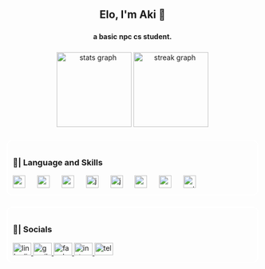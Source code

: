 <h2 align="center">Elo, I'm Aki 🥰</h2>

###

<h4 align="center">a basic npc cs student.</h4>

###

<div align="center">
  <img src="https://github-readme-stats.vercel.app/api?username=achibukz&hide_title=false&hide_rank=false&show_icons=true&include_all_commits=true&count_private=true&disable_animations=false&theme=dracula&locale=en&hide_border=false" height="150" alt="stats graph"  />
  <img src="https://streak-stats.demolab.com?user=achibukz&locale=en&mode=daily&theme=dracula&hide_border=false&border_radius=5" height="150" alt="streak graph"  />
</div>

###

<div style="border: 2px solid #ffffff; border-radius: 10px; padding: 10px; margin-top: 20px;">
  <h3 align="left">🩵| Language and Skills</h3>

  <div align="left">
    <img src="https://skillicons.dev/icons?i=arduino" height="25" alt="arduino logo"  />
    <img width="16" />
    <img src="https://skillicons.dev/icons?i=c" height="25" alt="c logo"  />
    <img width="16" />
    <img src="https://skillicons.dev/icons?i=go" height="25" alt="go logo"  />
    <img width="16" />
    <img src="https://skillicons.dev/icons?i=java" height="25" alt="java logo"  />
    <img width="16" />
    <img src="https://skillicons.dev/icons?i=js" height="25" alt="javascript logo"  />
    <img width="16" />
    <img src="https://skillicons.dev/icons?i=mysql" height="25" alt="mysql logo"  />
    <img width="16" />
    <img src="https://skillicons.dev/icons?i=react" height="25" alt="react logo"  />
    <img width="16" />
    <img src="https://skillicons.dev/icons?i=py" height="25" alt="python logo"  />
  </div>
</div>

###

<div style="border: 2px solid #ffffff; border-radius: 10px; padding: 10px; margin-top: 20px;">
  <h3 align="left">🩵| Socials</h3>

  <div align="left">
    <a href="https://www.linkedin.com/in/aki-bukuhan-943a09248/" target="_blank">
      <img src="https://raw.githubusercontent.com/maurodesouza/profile-readme-generator/master/src/assets/icons/social/linkedin/default.svg" width="37" height="25" alt="linkedin logo"  />
    </a>
    <a href="mailto:akibukzwork@gmail.com" target="_blank">
      <img src="https://raw.githubusercontent.com/maurodesouza/profile-readme-generator/master/src/assets/icons/social/gmail/default.svg" width="37" height="25" alt="gmail logo"  />
    </a>
    <a href="https://www.facebook.com/achibukz1/" target="_blank">
      <img src="https://raw.githubusercontent.com/maurodesouza/profile-readme-generator/master/src/assets/icons/social/facebook/default.svg" width="37" height="25" alt="facebook logo"  />
    </a>
    <a href="https://www.instagram.com/achibukz/" target="_blank">
      <img src="https://raw.githubusercontent.com/maurodesouza/profile-readme-generator/master/src/assets/icons/social/instagram/default.svg" width="37" height="25" alt="instagram logo"  />
    </a>
    <a href="https://t.me/achibukz" target="_blank">
      <img src="https://raw.githubusercontent.com/maurodesouza/profile-readme-generator/master/src/assets/icons/social/telegram/default.svg" width="37" height="25" alt="telegram logo"  />
    </a>
  </div>
</div>

###
